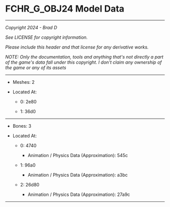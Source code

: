 # FCHR_G_OBJ24 Model Data

---

*Copyright 2024 - Brad D*

*See LICENSE for copyright information.*

*Please include this header and that license for any derivative works.*

*NOTE: Only the documentation, tools and anything that's not directly a part of the game's data fall under this copyright. I don't claim any ownership of the game or any of its assets*

---

* Meshes: 2

* Located At:
  
  * 0: 2e80
  
  * 1: 36d0

---

* Bones: 3

* Located At:
  
  * 0: 4740
    
    * Animation / Physics Data (Approximation): 545c
  
  * 1: 96a0
    
    * Animation / Physics Data (Approximation): a3bc
  
  * 2: 26d80
    
    * Animation / Physics Data (Approximation): 27a9c

---
